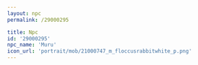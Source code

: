 ```yaml
---
layout: npc
permalink: /29000295

title: Npc
id: '29000295'
npc_name: 'Muru'
icon_url: 'portrait/mob/21000747_m_floccusrabbitwhite_p.png'
---
```

